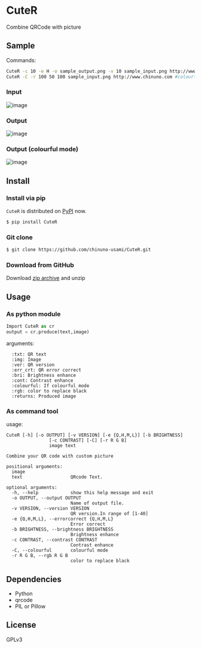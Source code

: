# CuteR
Combine QRCode with picture

## Sample

Commands:

```bash
CuteR -c 10 -e H -o sample_output.png -v 10 sample_input.png http://www.chinuno.com
CuteR -C -r 100 50 100 sample_input.png http://www.chinuno.com #colourful mode
```
### Input

![image](https://github.com/chinuno-usami/CuteR/raw/master/sample_input.png)

### Output

![image](https://github.com/chinuno-usami/CuteR/raw/master/sample_output.png)

### Output (colourful mode)

![image](https://github.com/chinuno-usami/CuteR/raw/master/sample_output_colourful.png)

## Install

### Install via pip

`CuteR` is distributed on [PyPI](https://pypi.python.org/pypi/CuteR) now.
```bash
$ pip install CuteR
```

### Git clone

```bash
$ git clone https://github.com/chinuno-usami/CuteR.git
```
### Download from GitHub

Download [zip archive](https://github.com/chinuno-usami/CuteR/archive/master.zip) and unzip

## Usage

### As python module

```python
Import CuteR as cr
output = cr.produce(text,image)
```

arguments:

      :txt: QR text
      :img: Image
      :ver: QR version
      :err_crt: QR error correct
      :bri: Brightness enhance
      :cont: Contrast enhance
      :colourful: If colourful mode
      :rgb: color to replace black
      :returns: Produced image

### As command tool

usage:
```
CuteR [-h] [-o OUTPUT] [-v VERSION] [-e {Q,H,M,L}] [-b BRIGHTNESS]
                [-c CONTRAST] [-C] [-r R G B]
                image text

Combine your QR code with custom picture

positional arguments:
  image
  text                  QRcode Text.

optional arguments:
  -h, --help            show this help message and exit
  -o OUTPUT, --output OUTPUT
                        Name of output file.
  -v VERSION, --version VERSION
                        QR version.In range of [1-40]
  -e {Q,H,M,L}, --errorcorrect {Q,H,M,L}
                        Error correct
  -b BRIGHTNESS, --brightness BRIGHTNESS
                        Brightness enhance
  -c CONTRAST, --contrast CONTRAST
                        Contrast enhance
  -C, --colourful       colourful mode
  -r R G B, --rgb R G B
                        color to replace black
```
## Dependencies
- Python
- qrcode
- PIL or Pillow

## License
GPLv3
